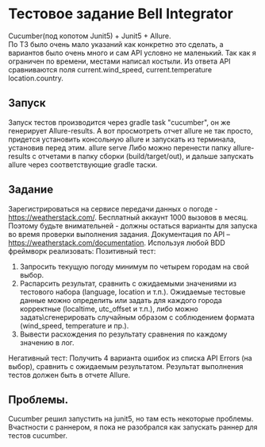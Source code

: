 # Тестовое задание Bell Integrator
Cucumber(под копотом Junit5) + Junit5 + Allure.  
По ТЗ было очень мало указаний как конкретно это сделать, а вариантов было очень много и сам API условно не маленький. 
Так как я ограничен по времени, местами написал костыли.
Из ответа API сравниваются поля current.wind_speed, current.temperature
location.country.

## Запуск
Запуск тестов производится через gradle task "cucumber", он же генерирует Allure-results.
А вот просмотреть отчет allure не так просто, придется установить консольную allure и 
запускать из терминала, установив перед этим.
allure serve
Либо можно перенести папку allure-results с отчетами в папку сборки (build/target/out), и дальше
запускать allure через соответствующие gradle таски.

## Задание
Зарегистрироваться на сервисе передачи данных о погоде - https://weatherstack.com/. Бесплатный аккаунт 1000 вызовов в месяц. Поэтому будьте внимательней - должны остаться варианты для запуска во время проверки выполнения задания. Документация по API – https://weatherstack.com/documentation.
Используя любой BDD фреймворк реализовать:
Позитивный тест:
1. Запросить текущую погоду минимум по четырем городам на свой выбор.
2. Распарсить результат, сравнить с ожидаемыми значениями из тестового набора (language, location и т.п.). Ожидаемые тестовые данные можно определить или задать для каждого города корректные (localtime, utc_offset и т.п.), либо можно задать\сгенерировать случайным образом с соблюдением формата (wind_speed, temperature и пр.).
3. Вывести расхождения по результату сравнения по каждому значению в лог.

Негативный тест:
Получить 4 варианта ошибок из списка API Errors (на выбор), сравнить с ожидаемым результатом.
Результат выполнения тестов должен быть в отчете Allure.

## Проблемы.
Cucumber решил запустить на junit5, но там есть некоторые проблемы. Вчастности с раннером,
я пока не разобрался как запускать раннер для тестов cucumber.